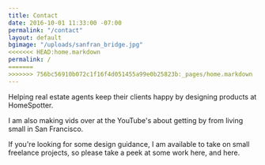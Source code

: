 ```yaml
---
title: Contact
date: 2016-10-01 11:33:00 -07:00
permalink: "/contact"
layout: default
bgimage: "/uploads/sanfran_bridge.jpg"
<<<<<<< HEAD:home.markdown
permalink: /
=======
>>>>>>> 756bc56910b072c1f16f4d051455a99e0b25823b:_pages/home.markdown
---
```


Helping real estate agents keep their clients happy by designing products at HomeSpotter.

I am also making vids over at the YouTube's about getting by from living small in San Francisco.

If you're looking for some design guidance, I am available to take on small freelance projects, so please take a peek at some work here, and here.
